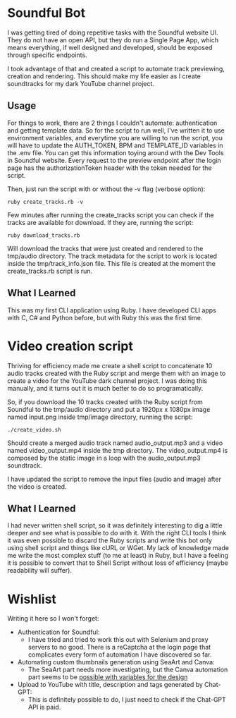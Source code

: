 # Soundful Bot

I was getting tired of doing repetitive tasks with the Soundful website UI. They do not have an open API, but they do run a Single Page App, which means everything, if well designed and developed, should be exposed through specific endpoints.

I took advantage of that and created a script to automate track previewing, creation and rendering. This should make my life easier as I create soundtracks for my dark YouTube channel project.

## Usage

For things to work, there are 2 things I couldn't automate: authentication and getting template data. So for the script to run well, I've written it to use environment variables, and everytime you are willing to run the script, you will have to update the AUTH_TOKEN, BPM and TEMPLATE_ID variables in the .env file. You can get this information toying around with the Dev Tools in Soundful website. Every request to the preview endpoint after the login page has the authorizationToken header with the token needed for the script.

Then, just run the script with or without the -v flag (verbose option):
```shell
ruby create_tracks.rb -v
```

Few minutes after running the create_tracks script you can check if the tracks are available for download. If they are, running the script:
```shell
ruby download_tracks.rb
```

Will download the tracks that were just created and rendered to the tmp/audio directory. The track metadata for the script to work is located inside the tmp/track_info.json file. This file is created at the moment the create_tracks.rb script is run.

## What I Learned

This was my first CLI application using Ruby. I have developed CLI apps with C, C# and Python before, but with Ruby this was the first time.

# Video creation script

Thriving for efficiency made me create a shell script to concatenate 10 audio tracks created with the Ruby script and merge them with an image to create a video for the YouTube dark channel project. I was doing this manually, and it turns out it is much better to do so programatically.

So, if you download the 10 tracks created with the Ruby script from Soundful to the tmp/audio directory and put a 1920px x 1080px image named input.png inside tmp/image directory, running the script:
```shell
./create_video.sh
```

Should create a merged audio track named audio_output.mp3 and a video named video_output.mp4 inside the tmp directory. The video_output.mp4 is composed by the static image in a loop with the audio_output.mp3 soundtrack.

I have updated the script to remove the input files (audio and image) after the video is created.

## What I Learned

I had never written shell script, so it was definitely interesting to dig a little deeper and see what is possible to do with it. With the right CLI tools I think it was even possible to discard the Ruby scripts and write this bot only using shell script and things like cURL or WGet. My lack of knowledge made me write the most complex stuff (to me at least) in Ruby, but I have a feeling it is possible to convert that to Shell Script without loss of efficiency (maybe readability will suffer).

# Wishlist

Writing it here so I won't forget:
- Authentication for Soundful:
  - I have tried and tried to work this out with Selenium and proxy servers to no good. There is a reCaptcha at the login page that complicates every form of automation I have discovered so far.
- Automating custom thumbnails generation using SeaArt and Canva:
  - The SeaArt part needs more investigating, but the Canva automation part seems to be [possible with variables for the design](https://www.adcreative.ai/post/how-to-automate-canva-and-generate-hundreds-of-designs-using-creative-automation)
- Upload to YouTube with title, description and tags generated by Chat-GPT:
  - This is definitely possible to do, I just need to check if the Chat-GPT API is paid.
